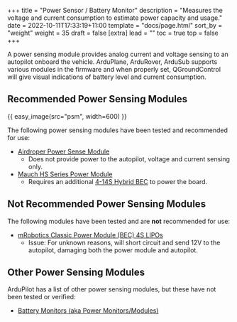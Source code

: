 +++
title = "Power Sensor / Battery Monitor"
description = "Measures the voltage and current consumption to estimate power capacity and usage."
date = 2022-10-11T17:33:19+11:00
template = "docs/page.html"
sort_by = "weight"
weight = 35
draft = false
[extra]
lead = ""
toc = true
top = false
+++

A power sensing module provides analog current and voltage sensing to an autopilot onboard the vehicle. ArduPlane, ArduRover, ArduSub supports various modules in the firmware and when properly set, QGroundControl will give visual indications of battery level and current consumption.

## Recommended Power Sensing Modules

{{ easy_image(src="psm", width=600) }}

The following power sensing modules have been tested and recommended for use:

* [Airdroper Power Sense Module](https://airdroper.org/store/comm-control-power/elec-packages/psm-asm-r2-rp/)
    * Does not provide power to the autopilot, voltage and current sensing only.
* [Mauch HS Series Power Module](https://www.mauch-electronic.com/hs-sensor-product)
    * Requires an additional [4-14S Hybrid BEC](https://www.mauch-electronic.com/4-14s-hyb-bec) to power the board.
    
## Not Recommended Power Sensing Modules

The following modules have been tested and are **not** recommended for use:

* [mRobotics Classic Power Module (BEC) 4S LIPOs](https://store.mrobotics.io/product-p/m10018a.htm)
    * Issue: For unknown reasons, will short circuit and send 12V to the autopilot, damaging both the power module and autopilot.

## Other Power Sensing Modules

ArduPilot has a list of other power sensing modules, but these have not been tested or verified:

* [Battery Monitors (aka Power Monitors/Modules)](https://ardupilot.org/copter/docs/common-powermodule-landingpage.html)
